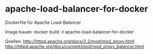 # apache-load-balancer-for-docker
Dockerfile für Apache Load-Balancer

Image bauen:
docker build -t apache-load-balancer-for-docker .

Quellen:
http://httpd.apache.org/docs/2.2/mod/mod_proxy.html
http://httpd.apache.org/docs/current/mod/mod_proxy_balancer.html
